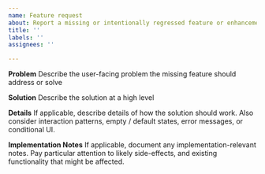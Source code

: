 ```yaml
---
name: Feature request
about: Report a missing or intentionally regressed feature or enhancement
title: ''
labels: ''
assignees: ''

---
```


**Problem**
Describe the user-facing problem the missing feature should address or solve

**Solution**
Describe the solution at a high level

**Details**
If applicable, describe details of how the solution should work. Also consider interaction patterns, empty / default states, error messages, or conditional UI.

**Implementation Notes**
If applicable, document any implementation-relevant notes. Pay particular attention to likely side-effects, and existing functionality that might be affected.

